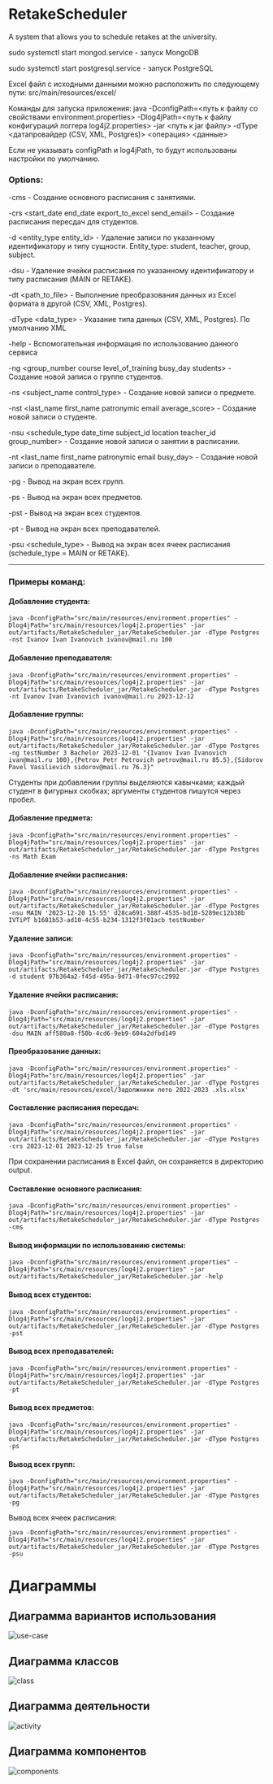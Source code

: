 # RetakeScheduler
A system that allows you to schedule retakes at the university.

sudo systemctl start mongod.service - запуск MongoDB

sudo systemctl start postgresql.service - запуск PostgreSQL

Excel файл с исходными данными можно расположить по следующему пути: src/main/resources/excel/

Команды для запуска приложения:
java -DconfigPath=<путь к файлу со свойствами environment.properties> -Dlog4jPath=<путь к файлу конфигураций логгера log4j2.properties> -jar <путь к jar файлу> -dType <датапровайдер (CSV, XML, Postgres)> <операция> <данные>

Если не указывать configPath и log4jPath, то будут использованы настройки по умолчанию.

### Options:

-cms - Создание основного расписания с занятиями.
                                                                              
-crs <start_date end_date export_to_excel send_email> - Создание расписания пересдач для студентов.
                                                                              
-d <entity_type entity_id> - Удаление записи по указанному идентификатору и типу сущности. Entity_type: student, teacher, group, subject.
                                                                              
-dsu <type schedule_unit_id> - Удаление ячейки расписания по указанному идентификатору и типу расписания (MAIN or RETAKE).
                                                                              
-dt <path_to_file> - Выполнение преобразования данных из Excel формата в другой (CSV, XML, Postgres).
                                                                              
-dType <data_type> - Указание типа данных (CSV, XML, Postgres). По умолчанию XML     
                                                                                                                                    
-help - Вспомогательная информация по использованию данного сервиса
                                                                              
-ng <group_number course level_of_training busy_day students> - Создание новой записи о группе студентов.
                
-ns <subject_name control_type> - Создание новой записи о предмете.   
                                           
-nst <last_name first_name patronymic email average_score> - Создание новой записи о студенте.
                  
-nsu <schedule_type date_time subject_id location teacher_id group_number> - Создание новой записи о занятии в расписании.   
                                                                             
-nt <last_name first_name patronymic email busy_day> - Создание новой записи о преподавателе.
  
-pg - Вывод на экран всех групп.

-ps - Вывод на экран всех предметов.

-pst - Вывод на экран всех студентов.

-pt - Вывод на экран всех преподавателей. 

-psu <schedule_type> - Вывод на экран всех ячеек расписания (schedule_type = MAIN or RETAKE).
                                                                             
------------------------------------------------------------------------------------------------------------------------------------------
### Примеры команд:

#### Добавление студента:
```
java -DconfigPath="src/main/resources/environment.properties" -Dlog4jPath="src/main/resources/log4j2.properties" -jar out/artifacts/RetakeScheduler_jar/RetakeScheduler.jar -dType Postgres -nst Ivanov Ivan Ivanovich ivanov@mail.ru 100 
```
#### Добавление преподавателя:
```
java -DconfigPath="src/main/resources/environment.properties" -Dlog4jPath="src/main/resources/log4j2.properties" -jar out/artifacts/RetakeScheduler_jar/RetakeScheduler.jar -dType Postgres -nt Ivanov Ivan Ivanovich ivanov@mail.ru 2023-12-12
```
#### Добавление группы:
```
java -DconfigPath="src/main/resources/environment.properties" -Dlog4jPath="src/main/resources/log4j2.properties" -jar out/artifacts/RetakeScheduler_jar/RetakeScheduler.jar -dType Postgres -ng testNumber 3 Bachelor 2023-12-01 "{Ivanov Ivan Ivanovich ivan@mail.ru 100},{Petrov Petr Petrovich petrov@mail.ru 85.5},{Sidorov Pavel Vasilievich sidorov@mail.ru 76.3}"
```
Студенты при добавлении группы выделяются кавычками; каждый студент в фигурных скобках; аргументы студентов пишутся через пробел.

#### Добавление предмета:
```
java -DconfigPath="src/main/resources/environment.properties" -Dlog4jPath="src/main/resources/log4j2.properties" -jar out/artifacts/RetakeScheduler_jar/RetakeScheduler.jar -dType Postgres -ns Math Exam
```
#### Добавление ячейки расписания:
```
java -DconfigPath="src/main/resources/environment.properties" -Dlog4jPath="src/main/resources/log4j2.properties" -jar out/artifacts/RetakeScheduler_jar/RetakeScheduler.jar -dType Postgres -nsu MAIN '2023-12-20 15:55' d28ca691-388f-4535-bd10-5289ec12b38b IVTiPT b1681b53-ad10-4c55-b234-1312f3f01acb testNumber
```
#### Удаление записи:
```
java -DconfigPath="src/main/resources/environment.properties" -Dlog4jPath="src/main/resources/log4j2.properties" -jar out/artifacts/RetakeScheduler_jar/RetakeScheduler.jar -dType Postgres -d student 97b364a2-f45d-495a-9d71-0fec97cc2992
```
#### Удаление ячейки расписания:
```
java -DconfigPath="src/main/resources/environment.properties" -Dlog4jPath="src/main/resources/log4j2.properties" -jar out/artifacts/RetakeScheduler_jar/RetakeScheduler.jar -dType Postgres -dsu MAIN aff580a8-f50b-4cd6-9eb9-604a2dfbd149
```
#### Преобразование данных:
```
java -DconfigPath="src/main/resources/environment.properties" -Dlog4jPath="src/main/resources/log4j2.properties" -jar out/artifacts/RetakeScheduler_jar/RetakeScheduler.jar -dType Postgres -dt 'src/main/resources/excel/Задолжники лето 2022-2023 .xls.xlsx'
```
#### Составление расписания пересдач:
```
java -DconfigPath="src/main/resources/environment.properties" -Dlog4jPath="src/main/resources/log4j2.properties" -jar out/artifacts/RetakeScheduler_jar/RetakeScheduler.jar -dType Postgres -crs 2023-12-01 2023-12-25 true false
```
При сохранении расписания в Excel файл, он сохраняется в директорию output.
#### Составление основного расписания:
```
java -DconfigPath="src/main/resources/environment.properties" -Dlog4jPath="src/main/resources/log4j2.properties" -jar out/artifacts/RetakeScheduler_jar/RetakeScheduler.jar -dType Postgres -cms
```
#### Вывод информации по использованию системы:
```
java -DconfigPath="src/main/resources/environment.properties" -Dlog4jPath="src/main/resources/log4j2.properties" -jar out/artifacts/RetakeScheduler_jar/RetakeScheduler.jar -help
```
#### Вывод всех студентов:
```
java -DconfigPath="src/main/resources/environment.properties" -Dlog4jPath="src/main/resources/log4j2.properties" -jar out/artifacts/RetakeScheduler_jar/RetakeScheduler.jar -dType Postgres -pst
```
#### Вывод всех преподавателей:
```
java -DconfigPath="src/main/resources/environment.properties" -Dlog4jPath="src/main/resources/log4j2.properties" -jar out/artifacts/RetakeScheduler_jar/RetakeScheduler.jar -dType Postgres -pt
```
#### Вывод всех предметов:
```
java -DconfigPath="src/main/resources/environment.properties" -Dlog4jPath="src/main/resources/log4j2.properties" -jar out/artifacts/RetakeScheduler_jar/RetakeScheduler.jar -dType Postgres -ps
```
#### Вывод всех групп:
```
java -DconfigPath="src/main/resources/environment.properties" -Dlog4jPath="src/main/resources/log4j2.properties" -jar out/artifacts/RetakeScheduler_jar/RetakeScheduler.jar -dType Postgres -pg
```
Вывод всех ячеек расписания:
```
java -DconfigPath="src/main/resources/environment.properties" -Dlog4jPath="src/main/resources/log4j2.properties" -jar out/artifacts/RetakeScheduler_jar/RetakeScheduler.jar -dType Postgres -psu
```

# Диаграммы
## Диаграмма вариантов использования
<a name="use-case">![use-case](https://github.com/LilYxa/RetakeScheduler/raw/master/documentation/use-case%20diagram.png)</a>

## Диаграмма классов
<a name="class">![class](https://github.com/LilYxa/RetakeScheduler/raw/master/documentation/class%20diagram.png)</a>

## Диаграмма деятельности
<a name="activity">![activity](https://github.com/LilYxa/RetakeScheduler/raw/master/documentation/activity%20diagram.png)</a>

## Диаграмма компонентов
<a name="components">![components](https://github.com/LilYxa/RetakeScheduler/raw/master/documentation/components%20diagram.png)</a>
